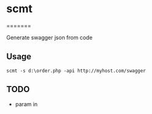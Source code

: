 # scmt
=======

Generate swagger json from code

## Usage

` scmt -s d:\order.php -api http://myhost.com/swagger `

## TODO

- param in


